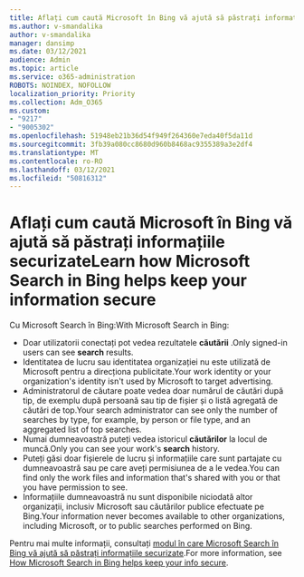 ```yaml
---
title: Aflați cum caută Microsoft în Bing vă ajută să păstrați informațiile securizate
ms.author: v-smandalika
author: v-smandalika
manager: dansimp
ms.date: 03/12/2021
audience: Admin
ms.topic: article
ms.service: o365-administration
ROBOTS: NOINDEX, NOFOLLOW
localization_priority: Priority
ms.collection: Adm_O365
ms.custom:
- "9217"
- "9005302"
ms.openlocfilehash: 51948eb21b36d54f949f264360e7eda40f5da11d
ms.sourcegitcommit: 3fb39a080cc8680d960b8468ac9355389a3e2df4
ms.translationtype: MT
ms.contentlocale: ro-RO
ms.lasthandoff: 03/12/2021
ms.locfileid: "50816312"
---
```

# <a name="learn-how-microsoft-search-in-bing-helps-keep-your-information-secure"></a><span data-ttu-id="8c41b-102">Aflați cum caută Microsoft în Bing vă ajută să păstrați informațiile securizate</span><span class="sxs-lookup"><span data-stu-id="8c41b-102">Learn how Microsoft Search in Bing helps keep your information secure</span></span>

<span data-ttu-id="8c41b-103">Cu Microsoft Search în Bing:</span><span class="sxs-lookup"><span data-stu-id="8c41b-103">With Microsoft Search in Bing:</span></span>

- <span data-ttu-id="8c41b-104">Doar utilizatorii conectați pot vedea rezultatele **căutării** .</span><span class="sxs-lookup"><span data-stu-id="8c41b-104">Only signed-in users can see **search** results.</span></span>
- <span data-ttu-id="8c41b-105">Identitatea de lucru sau identitatea organizației nu este utilizată de Microsoft pentru a direcționa publicitate.</span><span class="sxs-lookup"><span data-stu-id="8c41b-105">Your work identity or your organization's identity isn't used by Microsoft to target advertising.</span></span>
- <span data-ttu-id="8c41b-106">Administratorul de căutare poate vedea doar numărul de căutări după tip, de exemplu după persoană sau tip de fișier și o listă agregată de căutări de top.</span><span class="sxs-lookup"><span data-stu-id="8c41b-106">Your search administrator can see only the number of searches by type, for example, by person or file type, and an aggregated list of top searches.</span></span>
- <span data-ttu-id="8c41b-107">Numai dumneavoastră puteți vedea istoricul **căutărilor** la locul de muncă.</span><span class="sxs-lookup"><span data-stu-id="8c41b-107">Only you can see your work's **search** history.</span></span>
- <span data-ttu-id="8c41b-108">Puteți găsi doar fișierele de lucru și informațiile care sunt partajate cu dumneavoastră sau pe care aveți permisiunea de a le vedea.</span><span class="sxs-lookup"><span data-stu-id="8c41b-108">You can find only the work files and information that's shared with you or that you have permission to see.</span></span>
- <span data-ttu-id="8c41b-109">Informațiile dumneavoastră nu sunt disponibile niciodată altor organizații, inclusiv Microsoft sau căutărilor publice efectuate pe Bing.</span><span class="sxs-lookup"><span data-stu-id="8c41b-109">Your information never becomes available to other organizations, including Microsoft, or to public searches performed on Bing.</span></span>

<span data-ttu-id="8c41b-110">Pentru mai multe informații, consultați [modul în care Microsoft Search în Bing vă ajută să păstrați informațiile securizate](https://support.microsoft.com/office/how-microsoft-search-in-bing-helps-keep-your-info-secure-cbce46ae-bb1f-4d0e-86f1-5984f4589113).</span><span class="sxs-lookup"><span data-stu-id="8c41b-110">For more information, see [How Microsoft Search in Bing helps keep your info secure](https://support.microsoft.com/office/how-microsoft-search-in-bing-helps-keep-your-info-secure-cbce46ae-bb1f-4d0e-86f1-5984f4589113).</span></span>

